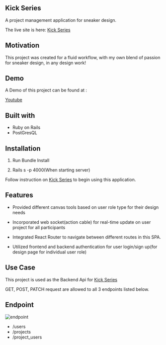## Kick Series
A project management application for sneaker design.

The live site is here: [Kick Series](https://kickseries-app.herokuapp.com)

## Motivation
This project was created for a fluid workflow, with my own blend of passion for sneaker design, in any design work!

## Demo
A Demo of this project can be found at :

[Youtube](https://www.youtube.com/watch?v=k_ZiRYu9OVs)

## Built with

* Ruby on Rails
* PostGresQL

## Installation

1. Run Bundle Install

2. Rails s -p 4000(When starting server)

Follow instruction on [Kick Series](https://github.com/jyl0725/kickSeries-frontend-) to begin using this application.

## Features

* Provided different canvas tools based on user role type for their design needs

* Incorporated web socket(action cable) for real-time update on user project for all participants

* Integrated React Router to navigate between different routes in this SPA.

* Utilized frontend and backend authentication for user login/sign up(for design page for individual user role)


## Use Case

This project is used as the Backend Api for
[Kick Series](https://github.com/jyl0725/kickSeries-frontend-)

GET, POST, PATCH request are allowed to all 3 endpoints listed below.

## Endpoint

![endpoint](https://github.com/jyl0725/kickSeries/public/endpoint,png)

* /users
* /projects
* /project_users
